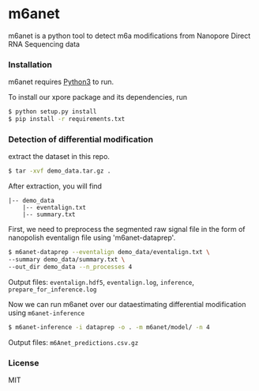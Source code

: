 # m6anet

m6anet is a python tool to detect m6a modifications from Nanopore Direct RNA Sequencing data

### Installation

m6anet requires [Python3](https://www.python.org) to run.

To install our xpore package and its dependencies, run

```sh
$ python setup.py install
$ pip install -r requirements.txt 
```

### Detection of differential modification
extract the dataset in this repo.

```sh
$ tar -xvf demo_data.tar.gz .
```

After extraction, you will find 
```
|-- demo_data
    |-- eventalign.txt
    |-- summary.txt
```

First, we need to preprocess the segmented raw signal file in the form of nanopolish eventalign file using 'm6anet-dataprep'.
```sh
$ m6anet-dataprep --eventalign demo_data/eventalign.txt \
--summary demo_data/summary.txt \
--out_dir demo_data --n_processes 4
```
Output files: `eventalign.hdf5`, `eventalign.log`, `inference`, `prepare_for_inference.log`

Now we can run m6anet over our dataestimating differential modification using `m6anet-inference`
```sh
$ m6anet-inference -i dataprep -o . -m m6anet/model/ -n 4
```
Output files: `m6Anet_predictions.csv.gz`
### License
MIT

